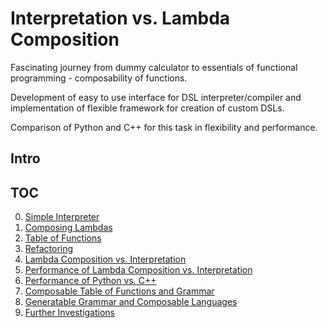 # Interpretation vs. Lambda Composition

Fascinating journey from dummy calculator to essentials of functional programming - composability of functions.

Development of easy to use interface for DSL interpreter/compiler and
implementation of flexible framework for creation of custom DSLs.

Comparison of Python and C++ for this task in flexibility and performance. 

## Intro



## TOC

0. [Simple Interpreter](doc/00_simple_interpreter.md)
1. [Composing Lambdas](doc/01_composing_lambdas.md)
2. [Table of Functions](doc/02_table_of_functions.md)
3. [Refactoring](doc/03_refactoring.md)
4. [Lambda Composition vs. Interpretation](doc/04_lambda_composition_vs_interpretation.md)
5. [Performance of Lambda Composition vs. Interpretation](doc/05_performance_of_lambda_composition_vs_interpretation.md)
6. [Performance of Python vs. C++](doc/06_performance_of_python_vs_cxx.md)
7. [Composable Table of Functions and Grammar](doc/07_composable_table_of_functions_and_grammar.md)
8. [Generatable Grammar and Composable Languages](doc/08_generatable_grammar_and_composable_languages.md)
9. [Further Investigations](doc/09_further_investigations.md)
